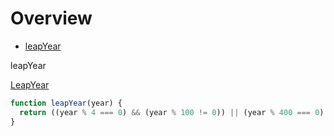 # Overview

* [leapYear](#leapYear)

<a name="leapYear" id="leapYear">leapYear</a>

[LeapYear](https://stackoverflow.com/questions/16353211/check-if-year-is-leap-year-in-javascript)

```js
function leapYear(year) {
  return ((year % 4 === 0) && (year % 100 != 0)) || (year % 400 === 0);
}
```
